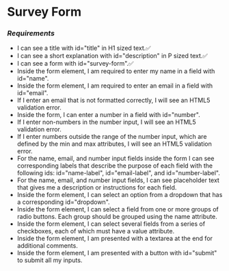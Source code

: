# Survey Form

### *Requirements* 
  - I can see a title with id="title" in H1 sized text.✅
  - I can see a short explanation with id="description" in P sized text.✅
  - I can see a form with id="survey-form".✅
  - Inside the form element, I am required to enter my name in a field with id="name".
  - Inside the form element, I am required to enter an email in a field with id="email".
  - If I enter an email that is not formatted correctly, I will see an HTML5 validation error.
  - Inside the form, I can enter a number in a field with id="number".
  - If I enter non-numbers in the number input, I will see an HTML5 validation error.
  - If I enter numbers outside the range of the number input, which are defined by the min and max attributes, I will see an HTML5 validation error.
  - For the name, email, and number input fields inside the form I can see corresponding labels that describe the purpose of each field with the following ids: id="name-label", id="email-label", and id="number-label".
  - For the name, email, and number input fields, I can see placeholder text that gives me a description or instructions for each field.
  - Inside the form element, I can select an option from a dropdown that has a corresponding id="dropdown".
  - Inside the form element, I can select a field from one or more groups of radio buttons. Each group should be grouped using the name attribute.
  - Inside the form element, I can select several fields from a series of checkboxes, each of which must have a value attribute.
  - Inside the form element, I am presented with a textarea at the end for additional comments.
  - Inside the form element, I am presented with a button with id="submit" to submit all my inputs.
